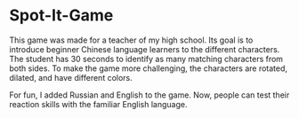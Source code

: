 # Spot-It-Game

This game was made for a teacher of my high school. Its goal is to introduce beginner Chinese language learners to the different characters. The student has 30 seconds to identify as many matching characters from both sides. To make the game more challenging, the characters are rotated, dilated, and have different colors.

For fun, I added Russian and English to the game. Now, people can test their reaction skills with the familiar English language.
